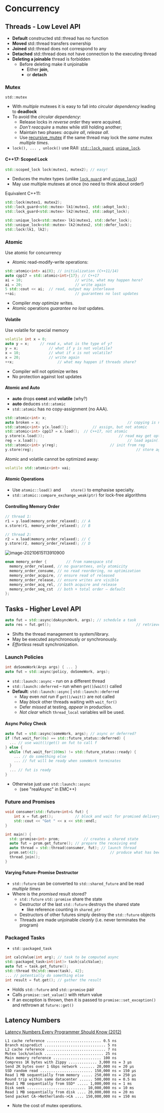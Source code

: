 # Concurrency



## Threads - Low Level API

* **Default** constructed std::thread has no function
* **Moved** std::thread transfers ownership
* **Joined** std::thread does not correspond to any
* **Detached** std::thread does not have connection to the executing thread
* **Deleting a joinable** thread is forbidden
  * Before deleting make it unjoinable
    * Either **join**,
    * or **detach**



### Mutex

`std::mutex`

* With *multiple* mutexes it is easy to fall into *circular dependency* leading to **deadlock**
* To avoid the *circular dependency*:
  * Release locks in *reverse order* they were acquired.
  * *Don't reacquire* a mutex while still holding another;
  * Maintain two phases: *acquire all*, *release all*.
  * Use [recursive_mutex](https://en.cppreference.com/w/cpp/thread/recursive_mutex) if the same thread may lock the *same* mutex *multiple times*.
* `lock(), ... , unlock()` use RAII: [`std::lock_guard`](https://en.cppreference.com/w/cpp/thread/lock_guard), [`unique_lock`](https://en.cppreference.com/w/cpp/thread/unique_lock).



#### C++17: Scoped Lock

```c++
std::scoped_lock lock(mutex1, mutex2); // easy!
```

* Deduces the mutex types (unlike [`lock_guard`](https://en.cppreference.com/w/cpp/thread/lock_guard) and [`unique_lock`](https://en.cppreference.com/w/cpp/thread/unique_lock))
* May use multiple mutexes at once (no need to think about order!)

Equivalent C++11:

```c++
std::lock(mutex1, mutex2);
std::lock_guard<std::mutex> lk1(mutex1, std::adopt_lock);
std::lock_guard<std::mutex> lk2(mutex2, std::adopt_lock);
```

```c++
std::unique_lock<std::mutex> lk1(mutex1, std::defer_lock);
std::unique_lock<std::mutex> lk2(mutex2, std::defer_lock);
std::lock(lk1, lk2);
```



### Atomic

Use atomic for concurrency

* Atomic read-modify-write operations:

```c++
std::atomic<int> ai{0}; // initialization (C++11/14)
auto cpp17 = std::atomic<int>{17}; // C++17
ai = 10; 						// write, what may happen here?
ai = 20; 						// write again
5 std::cout << ai; 	// read, output may interleave
++ai; 							// guarantees no lost updates
```

* Compiler *may optimize* writes.
* Atomic operations *guarantee no lost* updates.



#### Volatile

Use volatile for special memory

```c++
volatile int x = 0;
auto y = x; 	// read x, what is the type of y?
y = x;				// what if y is not volatile?
x = 10;				// what if x is not volatile?
x = 20;				// write again
++x;					// what may happen if threads share?
```

* Compiler will not optimize writes
* No protection against lost updates



#### Atomic and Auto

* **auto** drops **const** and **volatile** (why?)
* **auto** deduces `std::atomic`
* `std::atomic` has no copy-assignment (no AAA).

```c++
std::atomic<int> x;
auto broken = x; 										// copying is not allowed
std::atomic<int> y{x.load()}; 			// assign, but not atomic
std::atomic<int> cpp17 = x.load(); 	// C++17, not atomic
y.store(x.load());									// read may get optimized:
reg = x.load();											// load again(!) into reg
std::atomic<int> y(reg);						// init from reg
y.store(reg);												// store again from reg	
```

Atomic and volatile cannot be optimized away:

```c++
volatile std::atomic<int> vai;
```



#### Atomic Operations

* Use `atomic::load()` and `	store()` to emphasise specialty.
* `std::atomic::compare_exchange_weak(ptr)` for lock-free algorithms



#### Controlling Memory Order

```c++
// thread 1:
r1 = y.load(memory_order_relaxed); // A
x.store(r1, memory_order_relaxed); // B
```

```c++
// thread 2:
r2 = x.load(memory_order_relaxed); // C
y.store(r2, memory_order_relaxed); // D
```

![image-20210615113910900](images/11-concurrency/image-20210615113910900.png)

```c++
enum memory_order { 		// from namespace std
  memory_order_relaxed, // no guarantees, only atomicity
  memory_order_consume, // no read reordering, no optimization
  memory_order_acquire, // ensure read of released
  memory_order_release, // ensure writes are visible
  memory_order_acq_rel, // both acquire and release
  memory_order_seq_cst 	// both + total order – default
};
```





## Tasks - Higher Level API

```c++
auto fut = std::async(doAsyncWork, args); // schedule a task
auto res = fut.get(); 										// retrieve results
```

* Shifts the thread management to system/library.
* May be executed asynchronously *or* synchronously.
* *Effortless* result synchronization.



### Launch Policies

```c++
int doSomeWork(Args args) { ... }
auto fut = std::async(policy, doSomeWork, args);
```

* `std::launch::async` - run on a different thread
* `std::launch::deferred` – run when `get()`/`wait()` called
* **Default**: `std::launch::async` | `std::launch::deferred`
  * May even *not run* if `get()/wait()` are not called
  * May *block* other threads waiting with `wait_for()`
  * Defer *missed* at testing, *appear* in production.
  * *Not clear* which `thread_local` variables will be used.



#### Async Policy Check

```c++
auto fut = std::async(someWork, args); // async or deferred?
if (fut.wait_for(0s) == std::future_status::deferred) {
  ... // use wait()/get() on fut to call f
} else {
  while (fut.wait_for(100ms) != std::future_status::ready) {
    ... // do something else
    ... // fut will be ready when someWork terminates
  }
  ... // fut is ready
}
```

* Otherwise just use `std::launch::async`
  * (see "realAsync" in EMC++)



### Future and Promises

```c++
void consumer(std::future<int>& fut) {
	int x = fut.get(); 			// block and wait for promised delivery
	std::cout << "Got " << x << std::endl;
}

int main() {
  std::promise<int> prom; 			// creates a shared state
  auto fut = prom.get_future(); // prepare the receiving end
  auto thread = std::thread(consumer, fut); // launch thread
  prom.set(42); 								// produce what has been promised
  thread.join();
}
```



#### Varying Future-Promise Destructor

* `std::future` can be converted to `std::shared_future` and be read *multiple times*
* Where is the *promised* result stored?
  * `std::future` `std::promise` share the state
  * Destructor of the last `std::future` destroys the shared state
    * like reference counting in `shared_ptr`
  * Destructors of other futures simply destroy the `std::future` objects
  * Threads are made unjoinable *cleanly* (i.e. never terminates the program)



### Packaged Tasks

* `std::packaged_task`

```c++
int calcValue(int arg); // task to be computed async
std::packaged_task<int(int)> task{calcValue};
auto fut = task.get_future();
std::thread th{std::move(task), 42};
... // potentially do something else
int result = fut.get(); // gather the result
```

* Holds `std::future` and `std::promise` pair
* Calls `promise::set_value()` with return value
* If an exception is thrown, then it is passed to `promise::set_exception()` and rethrown at `future::get()`





## Latency Numbers

[Latency Numbers Every Programmer Should Know (2012)](https://gist.github.com/jboner/2841832)

```
L1 cache reference ......................... 0.5 ns
Branch mispredict ............................ 5 ns
L2 cache reference ........................... 7 ns
Mutex lock/unlock ........................... 25 ns
Main memory reference ...................... 100 ns
Compress 1K bytes with Zippy ............. 3,000 ns	= 3 μs
Send 2K bytes over 1 Gbps network ....... 20,000 ns = 20 μs
SSD random read ........................ 150,000 ns = 150 μs
Read 1 MB sequentially from memory ..... 250,000 ns = 250 μs
Round trip within same datacenter ...... 500,000 ns = 0.5 ms
Read 1 MB sequentially from SSD* ..... 1,000,000 ns = 1 ms
Disk seek ........................... 10,000,000 ns = 10 ms
Read 1 MB sequentially from disk .... 20,000,000 ns = 20 ms
Send packet CA->Netherlands->CA .... 150,000,000 ns = 150 ms
```

* Note the cost of mutex operations.